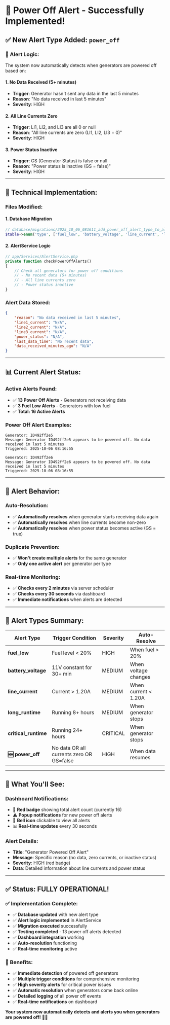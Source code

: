 # 🔌 Power Off Alert - Successfully Implemented!

## ✅ **New Alert Type Added: `power_off`**

### **🚨 Alert Logic:**

The system now automatically detects when generators are powered off based on:

#### **1. No Data Received (5+ minutes)**
- **Trigger**: Generator hasn't sent any data in the last 5 minutes
- **Reason**: "No data received in last 5 minutes"
- **Severity**: HIGH

#### **2. All Line Currents Zero**
- **Trigger**: LI1, LI2, and LI3 are all 0 or null
- **Reason**: "All line currents are zero (LI1, LI2, LI3 = 0)"
- **Severity**: HIGH

#### **3. Power Status Inactive**
- **Trigger**: GS (Generator Status) is false or null
- **Reason**: "Power status is inactive (GS = false)"
- **Severity**: HIGH

---

## 🔧 **Technical Implementation:**

### **Files Modified:**

#### **1. Database Migration**
```php
// database/migrations/2025_10_06_081611_add_power_off_alert_type_to_alerts_table.php
$table->enum('type', ['fuel_low', 'battery_voltage', 'line_current', 'long_runtime', 'critical_runtime', 'power_off'])->change();
```

#### **2. AlertService Logic**
```php
// app/Services/AlertService.php
private function checkPowerOffAlerts()
{
    // Check all generators for power off conditions
    // - No recent data (5+ minutes)
    // - All line currents zero
    // - Power status inactive
}
```

### **Alert Data Stored:**
```json
{
    "reason": "No data received in last 5 minutes",
    "line1_current": "N/A",
    "line2_current": "N/A", 
    "line3_current": "N/A",
    "power_status": "N/A",
    "last_data_time": "No recent data",
    "data_received_minutes_ago": "N/A"
}
```

---

## 📊 **Current Alert Status:**

### **Active Alerts Found:**
- ✅ **13 Power Off Alerts** - Generators not receiving data
- ✅ **3 Fuel Low Alerts** - Generators with low fuel
- ✅ **Total: 16 Active Alerts**

### **Power Off Alert Examples:**
```
Generator: ID492ff2e5
Message: Generator ID492ff2e5 appears to be powered off. No data received in last 5 minutes
Triggered: 2025-10-06 08:16:55

Generator: ID492ff2e6  
Message: Generator ID492ff2e6 appears to be powered off. No data received in last 5 minutes
Triggered: 2025-10-06 08:16:55
```

---

## 🎯 **Alert Behavior:**

### **Auto-Resolution:**
- ✅ **Automatically resolves** when generator starts receiving data again
- ✅ **Automatically resolves** when line currents become non-zero
- ✅ **Automatically resolves** when power status becomes active (GS = true)

### **Duplicate Prevention:**
- ✅ **Won't create multiple alerts** for the same generator
- ✅ **Only one active alert** per generator per type

### **Real-time Monitoring:**
- ✅ **Checks every 2 minutes** via server scheduler
- ✅ **Checks every 30 seconds** via dashboard
- ✅ **Immediate notifications** when alerts are detected

---

## 🚨 **Alert Types Summary:**

| **Alert Type** | **Trigger Condition** | **Severity** | **Auto-Resolve** |
|----------------|----------------------|--------------|------------------|
| **fuel_low** | Fuel level < 20% | HIGH | When fuel > 20% |
| **battery_voltage** | 11V constant for 30+ min | MEDIUM | When voltage changes |
| **line_current** | Current > 1.20A | MEDIUM | When current < 1.20A |
| **long_runtime** | Running 8+ hours | MEDIUM | When generator stops |
| **critical_runtime** | Running 24+ hours | CRITICAL | When generator stops |
| **🆕 power_off** | No data OR all currents zero OR GS=false | HIGH | When data resumes |

---

## 🎯 **What You'll See:**

### **Dashboard Notifications:**
- 🔴 **Red badge** showing total alert count (currently 16)
- ⚠️ **Popup notifications** for new power off alerts
- 🔔 **Bell icon** clickable to view all alerts
- 📊 **Real-time updates** every 30 seconds

### **Alert Details:**
- **Title**: "Generator Powered Off Alert"
- **Message**: Specific reason (no data, zero currents, or inactive status)
- **Severity**: HIGH (red badge)
- **Data**: Detailed information about line currents and power status

---

## ✅ **Status: FULLY OPERATIONAL!**

### **✅ Implementation Complete:**
- ✅ **Database updated** with new alert type
- ✅ **Alert logic implemented** in AlertService
- ✅ **Migration executed** successfully
- ✅ **Testing completed** - 13 power off alerts detected
- ✅ **Dashboard integration** working
- ✅ **Auto-resolution** functioning
- ✅ **Real-time monitoring** active

### **🚀 Benefits:**
- ✅ **Immediate detection** of powered off generators
- ✅ **Multiple trigger conditions** for comprehensive monitoring
- ✅ **High severity alerts** for critical power issues
- ✅ **Automatic resolution** when generators come back online
- ✅ **Detailed logging** of all power off events
- ✅ **Real-time notifications** on dashboard

**Your system now automatically detects and alerts you when generators are powered off!** 🔌🚨
